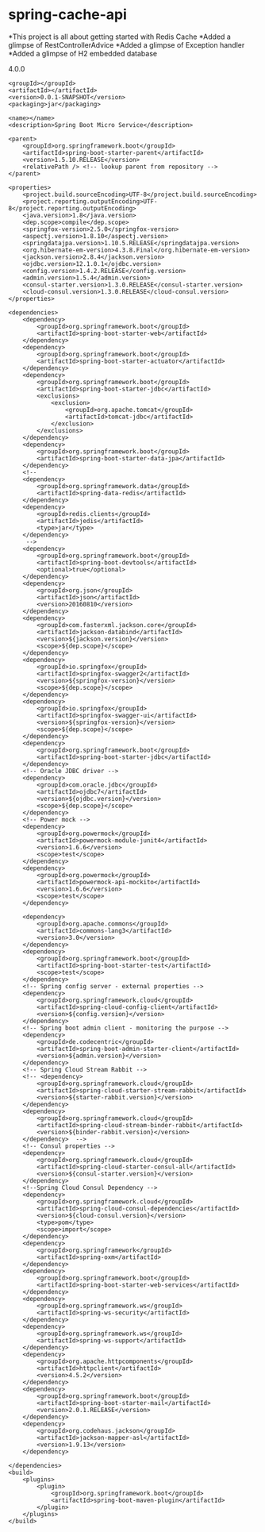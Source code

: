 # spring-cache-api
*This project is all about getting started with Redis Cache
*Added a glimpse of RestControllerAdvice
*Added a glimpse of Exception handler
*Added a glimpse of H2 embedded database

<?xml version="1.0" encoding="UTF-8"?>
<project xmlns="http://maven.apache.org/POM/4.0.0" xmlns:xsi="http://www.w3.org/2001/XMLSchema-instance"
	xsi:schemaLocation="http://maven.apache.org/POM/4.0.0 http://maven.apache.org/xsd/maven-4.0.0.xsd">
	<modelVersion>4.0.0</modelVersion>

	<groupId></groupId>
	<artifactId></artifactId>
	<version>0.0.1-SNAPSHOT</version>
	<packaging>jar</packaging>

	<name></name>
	<description>Spring Boot Micro Service</description>

	<parent>
		<groupId>org.springframework.boot</groupId>
		<artifactId>spring-boot-starter-parent</artifactId>
		<version>1.5.10.RELEASE</version>
		<relativePath /> <!-- lookup parent from repository -->
	</parent>

	<properties>
		<project.build.sourceEncoding>UTF-8</project.build.sourceEncoding>
		<project.reporting.outputEncoding>UTF-8</project.reporting.outputEncoding>
		<java.version>1.8</java.version>
		<dep.scope>compile</dep.scope>
		<springfox-version>2.5.0</springfox-version>
		<aspectj.version>1.8.10</aspectj.version>
		<springdatajpa.version>1.10.5.RELEASE</springdatajpa.version>
		<org.hibernate-em-version>4.3.8.Final</org.hibernate-em-version>
		<jackson.version>2.8.4</jackson.version>
		<ojdbc.version>12.1.0.1</ojdbc.version>
		<config.version>1.4.2.RELEASE</config.version>
		<admin.version>1.5.4</admin.version>
		<consul-starter.version>1.3.0.RELEASE</consul-starter.version>
		<cloud-consul.version>1.3.0.RELEASE</cloud-consul.version>
	</properties>

	<dependencies>
		<dependency>
			<groupId>org.springframework.boot</groupId>
			<artifactId>spring-boot-starter-web</artifactId>
		</dependency>
		<dependency>
			<groupId>org.springframework.boot</groupId>
			<artifactId>spring-boot-starter-actuator</artifactId>
		</dependency>
		<dependency>
			<groupId>org.springframework.boot</groupId>
			<artifactId>spring-boot-starter-jdbc</artifactId>
			<exclusions>
				<exclusion>
					<groupId>org.apache.tomcat</groupId>
					<artifactId>tomcat-jdbc</artifactId>
				</exclusion>
			</exclusions>
		</dependency>
		<dependency>
			<groupId>org.springframework.boot</groupId>
			<artifactId>spring-boot-starter-data-jpa</artifactId>
		</dependency>
		<!-- 
		<dependency>
			<groupId>org.springframework.data</groupId>
			<artifactId>spring-data-redis</artifactId>
		</dependency>
		<dependency>
			<groupId>redis.clients</groupId>
			<artifactId>jedis</artifactId>
			<type>jar</type>
		</dependency>
		 -->
		<dependency>
			<groupId>org.springframework.boot</groupId>
			<artifactId>spring-boot-devtools</artifactId>
			<optional>true</optional>
		</dependency>
		<dependency>
			<groupId>org.json</groupId>
			<artifactId>json</artifactId>
			<version>20160810</version>
		</dependency>
		<dependency>
			<groupId>com.fasterxml.jackson.core</groupId>
			<artifactId>jackson-databind</artifactId>
			<version>${jackson.version}</version>
			<scope>${dep.scope}</scope>
		</dependency>
		<dependency>
			<groupId>io.springfox</groupId>
			<artifactId>springfox-swagger2</artifactId>
			<version>${springfox-version}</version>
			<scope>${dep.scope}</scope>
		</dependency>
		<dependency>
			<groupId>io.springfox</groupId>
			<artifactId>springfox-swagger-ui</artifactId>
			<version>${springfox-version}</version>
			<scope>${dep.scope}</scope>
		</dependency>
		<dependency>
			<groupId>org.springframework.boot</groupId>
			<artifactId>spring-boot-starter-jdbc</artifactId>
		</dependency>		
		<!-- Oracle JDBC driver -->
		<dependency>
			<groupId>com.oracle.jdbc</groupId>
			<artifactId>ojdbc7</artifactId>
			<version>${ojdbc.version}</version>
			<scope>${dep.scope}</scope>
		</dependency>		
		<!-- Power mock -->
		<dependency>
			<groupId>org.powermock</groupId>
			<artifactId>powermock-module-junit4</artifactId>
			<version>1.6.6</version>
			<scope>test</scope>
		</dependency>
		<dependency>
			<groupId>org.powermock</groupId>
			<artifactId>powermock-api-mockito</artifactId>
			<version>1.6.6</version>
			<scope>test</scope>
		</dependency>		

		<dependency>
			<groupId>org.apache.commons</groupId>
			<artifactId>commons-lang3</artifactId>
			<version>3.0</version>
		</dependency>
		<dependency>
			<groupId>org.springframework.boot</groupId>
			<artifactId>spring-boot-starter-test</artifactId>
			<scope>test</scope>
		</dependency>		
		<!-- Spring config server - external properties -->
		<dependency>
			<groupId>org.springframework.cloud</groupId>
			<artifactId>spring-cloud-config-client</artifactId>
			<version>${config.version}</version>
		</dependency>		
		<!-- Spring boot admin client - monitoring the purpose -->
		<dependency>
			<groupId>de.codecentric</groupId>
			<artifactId>spring-boot-admin-starter-client</artifactId>
			<version>${admin.version}</version>
		</dependency>		
		<!-- Spring Cloud Stream Rabbit -->
		<!-- <dependency>
			<groupId>org.springframework.cloud</groupId>
			<artifactId>spring-cloud-starter-stream-rabbit</artifactId>
			<version>${starter-rabbit.version}</version>
		</dependency>
		<dependency>
			<groupId>org.springframework.cloud</groupId>
			<artifactId>spring-cloud-stream-binder-rabbit</artifactId>
			<version>${binder-rabbit.version}</version>
		</dependency>  -->		
		<!-- Consul properties -->
		<dependency>
			<groupId>org.springframework.cloud</groupId>
			<artifactId>spring-cloud-starter-consul-all</artifactId>
			<version>${consul-starter.version}</version>
		</dependency>
		<!--Spring Cloud Consul Dependency -->
		<dependency>
			<groupId>org.springframework.cloud</groupId>
			<artifactId>spring-cloud-consul-dependencies</artifactId>
			<version>${cloud-consul.version}</version>
			<type>pom</type>
			<scope>import</scope>
		</dependency>
		<dependency>
			<groupId>org.springframework</groupId>
			<artifactId>spring-oxm</artifactId>
		</dependency>
		<dependency>
			<groupId>org.springframework.boot</groupId>
			<artifactId>spring-boot-starter-web-services</artifactId>
		</dependency>
		<dependency>
			<groupId>org.springframework.ws</groupId>
			<artifactId>spring-ws-security</artifactId>
		</dependency>
		<dependency>
			<groupId>org.springframework.ws</groupId>
			<artifactId>spring-ws-support</artifactId>
		</dependency>
		<dependency>
			<groupId>org.apache.httpcomponents</groupId>
			<artifactId>httpclient</artifactId>
			<version>4.5.2</version>
		</dependency>
		<dependency> 
            <groupId>org.springframework.boot</groupId> 
            <artifactId>spring-boot-starter-mail</artifactId> 
            <version>2.0.1.RELEASE</version> 
        </dependency>
        <dependency>
			<groupId>org.codehaus.jackson</groupId>
			<artifactId>jackson-mapper-asl</artifactId>
			<version>1.9.13</version>
		</dependency>

	</dependencies>	
	<build>
		<plugins>
			<plugin>
				<groupId>org.springframework.boot</groupId>
				<artifactId>spring-boot-maven-plugin</artifactId>
			</plugin>
		</plugins>
	</build>
</project>
